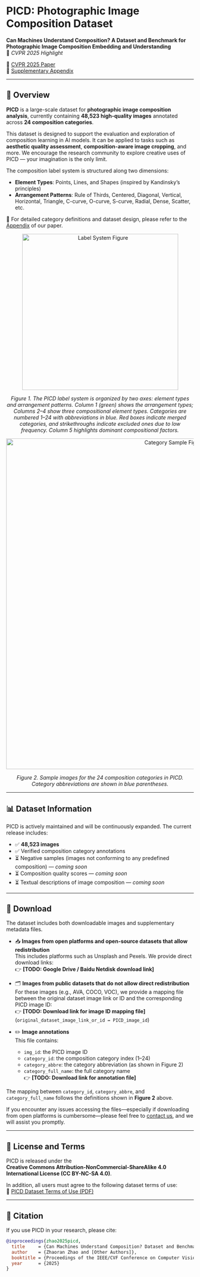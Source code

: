 # PICD: Photographic Image Composition Dataset  
**Can Machines Understand Composition? A Dataset and Benchmark for Photographic Image Composition Embedding and Understanding**  
📌 *CVPR 2025 Highlight*

📄 [CVPR 2025 Paper](https://openaccess.thecvf.com/content/CVPR2025/html/Zhao_Can_Machines_Understand_Composition_Dataset_and_Benchmark_for_Photographic_Image_CVPR_2025_paper.html)  
📑 [Supplementary Appendix](https://openaccess.thecvf.com/content/CVPR2025/supplemental/Zhao_Can_Machines_Understand_CVPR_2025_supplemental.pdf)

---

## 📌 Overview

**PICD** is a large-scale dataset for **photographic image composition analysis**, currently containing **48,523 high-quality images** annotated across **24 composition categories**.

This dataset is designed to support the evaluation and exploration of composition learning in AI models. It can be applied to tasks such as **aesthetic quality assessment**, **composition-aware image cropping**, and more. We encourage the research community to explore creative uses of PICD — your imagination is the only limit.

The composition label system is structured along two dimensions:

- **Element Types**: Points, Lines, and Shapes (inspired by Kandinsky’s principles)  
- **Arrangement Patterns**: Rule of Thirds, Centered, Diagonal, Vertical, Horizontal, Triangle, C-curve, O-curve, S-curve, Radial, Dense, Scatter, etc.

📖 For detailed category definitions and dataset design, please refer to the [Appendix](https://openaccess.thecvf.com/content/CVPR2025/supplemental/Zhao_Can_Machines_Understand_CVPR_2025_supplemental.pdf) of our paper.

<p align="center">
  <img width="419" alt="Label System Figure" src="https://github.com/user-attachments/assets/5bf1aa5e-d0fa-4480-9334-bc1d130b4510" />
</p>
<p align="center">
  <em>Figure 1. The PICD label system is organized by two axes: element types and arrangement patterns. Column 1 (green) shows the arrangement types; Columns 2–4 show three compositional element types. Categories are numbered 1–24 with abbreviations in blue. Red boxes indicate merged categories, and strikethroughs indicate excluded ones due to low frequency. Column 5 highlights dominant compositional factors.</em>
</p>

<p align="center">
  <img width="887" alt="Category Sample Figure" src="https://github.com/user-attachments/assets/fc5a477e-d9ce-4e6d-bfdb-c4590a672f64" />
</p>
<p align="center">
  <em>Figure 2. Sample images for the 24 composition categories in PICD. Category abbreviations are shown in blue parentheses.</em>
</p>

---

## 📊 Dataset Information

PICD is actively maintained and will be continuously expanded. The current release includes:

- ✅ **48,523 images**
- ✅ Verified composition category annotations  
- ⏳ Negative samples (images not conforming to any predefined composition) — *coming soon*  
- ⏳ Composition quality scores — *coming soon*  
- ⏳ Textual descriptions of image composition — *coming soon*

---

## 🔗 Download

The dataset includes both downloadable images and supplementary metadata files.

- 📥 **Images from open platforms and open-source datasets that allow redistribution**  
  This includes platforms such as Unsplash and Pexels. We provide direct download links:  
  👉 **[TODO: Google Drive / Baidu Netdisk download link]**

- 🗂️ **Images from public datasets that do not allow direct redistribution**  
  For these images (e.g., AVA, COCO, VOC), we provide a mapping file between the original dataset image link or ID and the corresponding PICD image ID:  
  👉 **[TODO: Download link for image ID mapping file]**  
  (`original_dataset_image_link_or_id ↔ PICD_image_id`)

- ✏️ **Image annotations**  
  This file contains:
  - `img_id`: the PICD image ID  
  - `category_id`: the composition category index (1–24)  
  - `category_abbre`: the category abbreviation (as shown in Figure 2)  
  - `category_full_name`: the full category name  
  👉 **[TODO: Download link for annotation file]**

The mapping between `category_id`, `category_abbre`, and `category_full_name` follows the definitions shown in **Figure 2** above.

If you encounter any issues accessing the files—especially if downloading from open platforms is cumbersome—please feel free to [contact us](mailto:your.email@example.com), and we will assist you promptly.

---

## 📄 License and Terms

PICD is released under the  
**Creative Commons Attribution-NonCommercial-ShareAlike 4.0 International License (CC BY-NC-SA 4.0)**.

In addition, all users must agree to the following dataset terms of use:  
📄 [PICD Dataset Terms of Use (PDF)](https://github.com/CV-xueba/PICD_ImageComposition/blob/main/PICD_Dataset_Terms_of_Use.pdf)

---

## 🔧 Citation

If you use PICD in your research, please cite:

```bibtex
@inproceedings{zhao2025picd,
  title     = {Can Machines Understand Composition? Dataset and Benchmark for Photographic Image Composition Understanding},
  author    = {Zhaoran Zhao and [Other Authors]},
  booktitle = {Proceedings of the IEEE/CVF Conference on Computer Vision and Pattern Recognition (CVPR)},
  year      = {2025}
}
